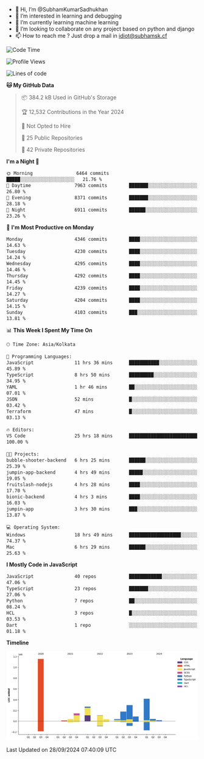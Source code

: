 - 👋 Hi, I’m @SubhamKumarSadhukhan
- 👀 I’m interested in learning and debugging
- 🌱 I’m currently learning machine learning
- 💞️ I’m looking to collaborate on any project based on python and django
- 📫 How to reach me ?
      Just drop a mail in idiot@subhamsk.cf

<!---
SubhamKumarSadhukhan/SubhamKumarSadhukhan is a ✨ special ✨ repository because its `README.md` (this file) appears on your GitHub profile.
You can click the Preview link to take a look at your changes.
--->


<!--START_SECTION:waka-->
![Code Time](http://img.shields.io/badge/Code%20Time-2%2C548%20hrs%2019%20mins-blue)

![Profile Views](http://img.shields.io/badge/Profile%20Views-7-blue)

![Lines of code](https://img.shields.io/badge/From%20Hello%20World%20I%27ve%20Written-2.8%20million%20lines%20of%20code-blue)

**🐱 My GitHub Data** 

> 📦 384.2 kB Used in GitHub's Storage 
 > 
> 🏆 12,532 Contributions in the Year 2024
 > 
> 🚫 Not Opted to Hire
 > 
> 📜 25 Public Repositories 
 > 
> 🔑 42 Private Repositories 
 > 
**I'm a Night 🦉** 

```text
🌞 Morning                6464 commits        █████░░░░░░░░░░░░░░░░░░░░   21.76 % 
🌆 Daytime                7963 commits        ███████░░░░░░░░░░░░░░░░░░   26.80 % 
🌃 Evening                8371 commits        ███████░░░░░░░░░░░░░░░░░░   28.18 % 
🌙 Night                  6911 commits        ██████░░░░░░░░░░░░░░░░░░░   23.26 % 
```
📅 **I'm Most Productive on Monday** 

```text
Monday                   4346 commits        ████░░░░░░░░░░░░░░░░░░░░░   14.63 % 
Tuesday                  4230 commits        ████░░░░░░░░░░░░░░░░░░░░░   14.24 % 
Wednesday                4295 commits        ████░░░░░░░░░░░░░░░░░░░░░   14.46 % 
Thursday                 4292 commits        ████░░░░░░░░░░░░░░░░░░░░░   14.45 % 
Friday                   4239 commits        ████░░░░░░░░░░░░░░░░░░░░░   14.27 % 
Saturday                 4204 commits        ████░░░░░░░░░░░░░░░░░░░░░   14.15 % 
Sunday                   4103 commits        ███░░░░░░░░░░░░░░░░░░░░░░   13.81 % 
```


📊 **This Week I Spent My Time On** 

```text
🕑︎ Time Zone: Asia/Kolkata

💬 Programming Languages: 
JavaScript               11 hrs 36 mins      ███████████░░░░░░░░░░░░░░   45.89 % 
TypeScript               8 hrs 50 mins       █████████░░░░░░░░░░░░░░░░   34.95 % 
YAML                     1 hr 46 mins        ██░░░░░░░░░░░░░░░░░░░░░░░   07.01 % 
JSON                     52 mins             █░░░░░░░░░░░░░░░░░░░░░░░░   03.42 % 
Terraform                47 mins             █░░░░░░░░░░░░░░░░░░░░░░░░   03.13 % 

🔥 Editors: 
VS Code                  25 hrs 18 mins      █████████████████████████   100.00 % 

🐱‍💻 Projects: 
bubble-shooter-backend   6 hrs 25 mins       ██████░░░░░░░░░░░░░░░░░░░   25.39 % 
jumpin-app-backend       4 hrs 49 mins       █████░░░░░░░░░░░░░░░░░░░░   19.05 % 
fruitslash-nodejs        4 hrs 28 mins       ████░░░░░░░░░░░░░░░░░░░░░   17.70 % 
bionic-backend           4 hrs 3 mins        ████░░░░░░░░░░░░░░░░░░░░░   16.03 % 
jumpin-app               3 hrs 30 mins       ███░░░░░░░░░░░░░░░░░░░░░░   13.87 % 

💻 Operating System: 
Windows                  18 hrs 49 mins      ███████████████████░░░░░░   74.37 % 
Mac                      6 hrs 29 mins       ██████░░░░░░░░░░░░░░░░░░░   25.63 % 
```

**I Mostly Code in JavaScript** 

```text
JavaScript               40 repos            ████████████░░░░░░░░░░░░░   47.06 % 
TypeScript               23 repos            ███████░░░░░░░░░░░░░░░░░░   27.06 % 
Python                   7 repos             ██░░░░░░░░░░░░░░░░░░░░░░░   08.24 % 
HCL                      3 repos             █░░░░░░░░░░░░░░░░░░░░░░░░   03.53 % 
Dart                     1 repo              ░░░░░░░░░░░░░░░░░░░░░░░░░   01.18 % 
```



**Timeline**

![Lines of Code chart](https://raw.githubusercontent.com/SubhamKumarSadhukhan/SubhamKumarSadhukhan/main/assets/bar_graph.png)


 Last Updated on 28/09/2024 07:40:09 UTC
<!--END_SECTION:waka-->
